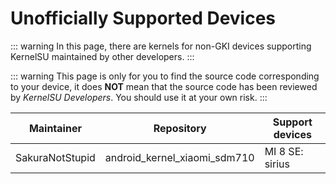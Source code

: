 # Unofficially Supported Devices

::: warning
In this page, there are kernels for non-GKI devices supporting KernelSU maintained by other developers.
:::

::: warning
This page is only for you to find the source code corresponding to your device, it does **NOT** mean that the source code has been reviewed by _KernelSU Developers_. You should use it at your own risk.
:::

<script setup>
import data from '../repos'
</script>

<table>
   <thead>
      <tr>
         <th>Maintainer</th>
         <th>Repository</th>
         <th>Support devices</th>
      </tr>
   </thead>
   <tbody>
    <tr v-for="repo in data" :key="repo.devices">
        <td><a :href="repo.maintainer_link" target="_blank" rel="noreferrer">SakuraNotStupid</a></td>
        <td><a :href="repo.kernel_link" target="_blank" rel="noreferrer">android_kernel_xiaomi_sdm710</a></td>
        <td>MI 8 SE: sirius</td>
    </tr>
   </tbody>
</table>

